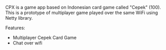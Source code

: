 CPX is a game app based on Indonesian card game called "Cepek" (100). This is a prototype of multiplayer game played over the same WiFi using Netty library.

Features:
* Multiplayer Cepek Card Game
* Chat over wifi